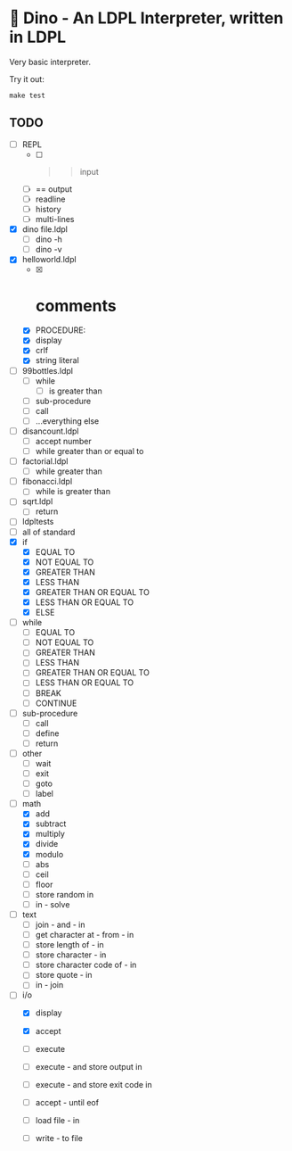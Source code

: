 # 🦕 Dino - An LDPL Interpreter, written in LDPL

Very basic interpreter.

Try it out:

    make test

## TODO

- [ ] REPL
    - [ ] >> input
    - [ ] == output
    - [ ] readline
    - [ ] history
    - [ ] multi-lines
- [x] dino file.ldpl
    - [ ] dino -h
    - [ ] dino -v
- [x] helloworld.ldpl
    - [x] # comments
    - [x] PROCEDURE:
    - [x] display
    - [x] crlf
    - [x] string literal
- [ ] 99bottles.ldpl
  - [ ] while
    - [ ] is greater than
  - [ ] sub-procedure
  - [ ] call
  - [ ] ...everything else
- [ ] disancount.ldpl
    - [ ] accept number
    - [ ] while greater than or equal to 
- [ ] factorial.ldpl
    - [ ] while greater than
- [ ] fibonacci.ldpl
    - [ ] while is greater than
- [ ] sqrt.ldpl
    - [ ] return
- [ ] ldpltests
- [ ] all of standard 
- [x] if
    - [x] EQUAL TO
    - [x] NOT EQUAL TO
    - [x] GREATER THAN
    - [x] LESS THAN
    - [x] GREATER THAN OR EQUAL TO
    - [x] LESS THAN OR EQUAL TO
    - [x] ELSE
- [ ] while
    - [ ] EQUAL TO
    - [ ] NOT EQUAL TO
    - [ ] GREATER THAN
    - [ ] LESS THAN
    - [ ] GREATER THAN OR EQUAL TO
    - [ ] LESS THAN OR EQUAL TO
    - [ ] BREAK
    - [ ] CONTINUE
- [ ] sub-procedure
    - [ ] call
    - [ ] define
    - [ ] return
- [ ] other
    - [ ] wait
    - [ ] exit
    - [ ] goto
    - [ ] label
- [ ] math
    - [x] add
    - [x] subtract
    - [x] multiply
    - [x] divide
    - [x] modulo
    - [ ] abs
    - [ ] ceil
    - [ ] floor
    - [ ] store random in
    - [ ] in - solve 
- [ ] text 
    - [ ] join - and - in 
    - [ ] get character at - from - in
    - [ ] store length of - in 
    - [ ] store character - in 
    - [ ] store character code of - in
    - [ ] store quote - in
    - [ ] in - join
- [ ] i/o
    - [x] display
    - [x] accept
    - [ ] execute
    - [ ] execute - and store output in
    - [ ] execute - and store exit code in
    - [ ] accept - until eof
    - [ ] load file - in
    - [ ] write - to file 
    